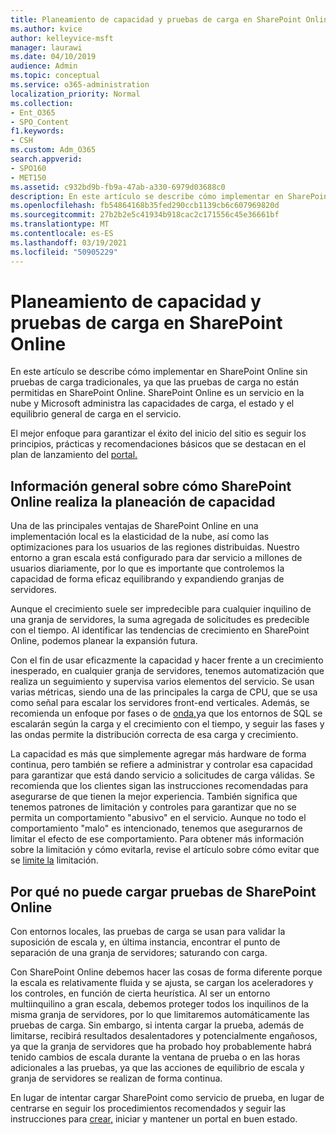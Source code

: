 ```yaml
---
title: Planeamiento de capacidad y pruebas de carga en SharePoint Online
ms.author: kvice
author: kelleyvice-msft
manager: laurawi
ms.date: 04/10/2019
audience: Admin
ms.topic: conceptual
ms.service: o365-administration
localization_priority: Normal
ms.collection:
- Ent_O365
- SPO_Content
f1.keywords:
- CSH
ms.custom: Adm_O365
search.appverid:
- SPO160
- MET150
ms.assetid: c932bd9b-fb9a-47ab-a330-6979d03688c0
description: En este artículo se describe cómo implementar en SharePoint Online sin realizar pruebas de carga tradicionales, ya que no está permitido.
ms.openlocfilehash: fb54864168b35fed290ccb1139cb6c607969820d
ms.sourcegitcommit: 27b2b2e5c41934b918cac2c171556c45e36661bf
ms.translationtype: MT
ms.contentlocale: es-ES
ms.lasthandoff: 03/19/2021
ms.locfileid: "50905229"
---
```

# <a name="capacity-planning-and-load-testing-sharepoint-online"></a>Planeamiento de capacidad y pruebas de carga en SharePoint Online
En este artículo se describe cómo implementar en SharePoint Online sin pruebas de carga tradicionales, ya que las pruebas de carga no están permitidas en SharePoint Online. SharePoint Online es un servicio en la nube y Microsoft administra las capacidades de carga, el estado y el equilibrio general de carga en el servicio.
  
El mejor enfoque para garantizar el éxito del inicio del sitio es seguir los principios, prácticas y recomendaciones básicos que se destacan en el plan de lanzamiento del [portal.](planportallaunchroll-out.md)

## <a name="overview-of-how-sharepoint-online-performs-capacity-planning"></a>Información general sobre cómo SharePoint Online realiza la planeación de capacidad 
Una de las principales ventajas de SharePoint Online en una implementación local es la elasticidad de la nube, así como las optimizaciones para los usuarios de las regiones distribuidas. Nuestro entorno a gran escala está configurado para dar servicio a millones de usuarios diariamente, por lo que es importante que controlemos la capacidad de forma eficaz equilibrando y expandiendo granjas de servidores.
  
Aunque el crecimiento suele ser impredecible para cualquier inquilino de una granja de servidores, la suma agregada de solicitudes es predecible con el tiempo. Al identificar las tendencias de crecimiento en SharePoint Online, podemos planear la expansión futura.
  
Con el fin de usar eficazmente la capacidad y hacer frente a un crecimiento inesperado, en cualquier granja de servidores, tenemos automatización que realiza un seguimiento y supervisa varios elementos del servicio. Se usan varias métricas, siendo una de las principales la carga de CPU, que se usa como señal para escalar los servidores front-end verticales. Además, se recomienda un enfoque por fases o de [onda,](planportallaunchroll-out.md)ya que los entornos de SQL se escalarán según la carga y el crecimiento con el tiempo, y seguir las fases y las ondas permite la distribución correcta de esa carga y crecimiento. 

La capacidad es más que simplemente agregar más hardware de forma continua, pero también se refiere a administrar y controlar esa capacidad para garantizar que está dando servicio a solicitudes de carga válidas. Se recomienda que los clientes sigan las instrucciones recomendadas para asegurarse de que tienen la mejor experiencia. También significa que tenemos patrones de limitación y controles para garantizar que no se permita un comportamiento "abusivo" en el servicio. Aunque no todo el comportamiento "malo" es intencionado, tenemos que asegurarnos de limitar el efecto de ese comportamiento. Para obtener más información sobre la limitación y cómo evitarla, revise el artículo sobre cómo evitar que se [limite la](/sharepoint/dev/general-development/how-to-avoid-getting-throttled-or-blocked-in-sharepoint-online) limitación.

## <a name="why-you-cannot-load-test-sharepoint-online"></a>Por qué no puede cargar pruebas de SharePoint Online
Con entornos locales, las pruebas de carga se usan para validar la suposición de escala y, en última instancia, encontrar el punto de separación de una granja de servidores; saturando con carga. 

Con SharePoint Online debemos hacer las cosas de forma diferente porque la escala es relativamente fluida y se ajusta, se cargan los aceleradores y los controles, en función de cierta heurística. Al ser un entorno multiinquilino a gran escala, debemos proteger todos los inquilinos de la misma granja de servidores, por lo que limitaremos automáticamente las pruebas de carga. Sin embargo, si intenta cargar la prueba, además de limitarse, recibirá resultados desalentadores y potencialmente engañosos, ya que la granja de servidores que ha probado hoy probablemente habrá tenido cambios de escala durante la ventana de prueba o en las horas adicionales a las pruebas, ya que las acciones de equilibrio de escala y granja de servidores se realizan de forma continua.

En lugar de intentar cargar SharePoint como servicio de prueba, en lugar de centrarse en seguir los procedimientos recomendados y seguir las instrucciones para [crear,](/sharepoint/portal-health) iniciar y mantener un portal en buen estado.